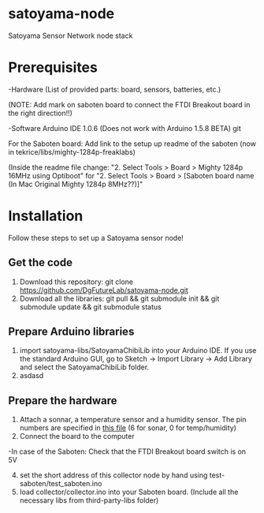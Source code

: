 satoyama-node
=============

Satoyama Sensor Network node stack

# Prerequisites

-Hardware
(List of provided parts: board, sensors, batteries, etc.)

(NOTE: Add mark on saboten board to connect the FTDI Breakout board in the right direction!!)

-Software
Arduino IDE 1.0.6
(Does not work with Arduino 1.5.8 BETA)
git

For the Saboten board: 
Add link to the setup up readme of the saboten (now in tekrice/libs/mighty-1284p-freaklabs)

(Inside the readme file change:
"2. Select Tools > Board > Mighty 1284p 16MHz using Optiboot"
for
"2. Select Tools > Board > [Saboten board name (In Mac Original Mighty 1284p 8MHz??)]"




# Installation
Follow these steps to set up a Satoyama sensor node!
## Get the code
1. Download this repository: git clone https://github.com/DgFutureLab/satoyama-node.git
2. Download all the libraries: git pull && git submodule init && git submodule update && git submodule status

## Prepare Arduino libraries

1. import satoyama-libs/SatoyamaChibiLib into your Arduino IDE. If you use the standard Arduino GUI, go to Sketch -> Import Library -> Add Library and select the SatoyamaChibiLib folder.
2. asdasd

## Prepare the hardware

1. Attach a sonnar, a temperature sensor and a humidity sensor. The pin numbers are specified in <a href="https://github.com/DgFutureLab/satoyama-node/blob/master/SatoyamaChibiLib/config.h">this file</a> (6 for sonar, 0 for temp/humidity)
2. Connect the board to the computer
 
-In case of the Saboten:
Check that the FTDI Breakout board switch is on 5V



4. set the short address of this collector node by hand using test-saboten/test_saboten.ino
5. load collector/collector.ino into your Saboten board. (Include all the necessary libs from third-party-libs folder)
